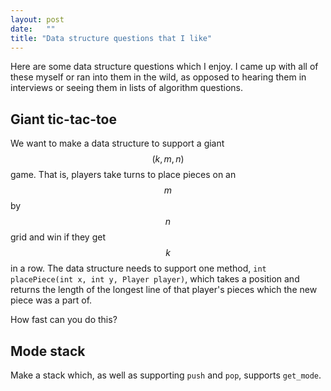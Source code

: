 ```yaml
---
layout: post
date:   ""
title: "Data structure questions that I like"
---
```


Here are some data structure questions which I enjoy. I came up with all of these myself or ran into them in the wild, as opposed to hearing them in interviews or seeing them in lists of algorithm questions.

## Giant tic-tac-toe

We want to make a data structure to support a giant $$(k, m, n)$$ game. That is, players take turns to place pieces on an $$ m$$ by $$ n$$ grid and win if they get $$ k$$ in a row. The data structure needs to support one method, `int placePiece(int x, int y, Player player)`, which takes a position and returns the length of the longest line of that player's pieces which the new piece was a part of.

How fast can you do this?

## Mode stack

Make a stack which, as well as supporting `push` and `pop`, supports `get_mode`.

